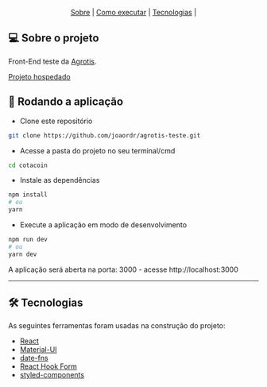 <p align="center">
 <a href="#-sobre-o-projeto">Sobre</a> |
 <a href="#-rodando-a-aplicação">Como executar</a> | 
 <a href="#-tecnologias">Tecnologias</a> | 
</p>

## 💻 Sobre o projeto

Front-End teste da [Agrotis](https://www.agrotis.com).

[Projeto hospedado](https://agrotis-teste.netlify.app)


## 🚀 Rodando a aplicação

 -  Clone este repositório
```bash
git clone https://github.com/joaordr/agrotis-teste.git
```

 - Acesse a pasta do projeto no seu terminal/cmd
```bash
cd cotacoin
```

 - Instale as dependências
```bash
npm install
# ou
yarn
```

 - Execute a aplicação em modo de desenvolvimento
```bash
npm run dev
# ou
yarn dev
```

A aplicação será aberta na porta: 3000 - acesse http://localhost:3000

---

## 🛠 Tecnologias

As seguintes ferramentas foram usadas na construção do projeto:

- [React](https://pt-br.reactjs.org/)
- [Material-UI](https://mui.com/pt/)
- [date-fns](https://date-fns.org)
- [React Hook Form](https://react-hook-form.com)
- [styled-components](https://styled-components.com)

